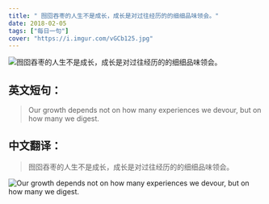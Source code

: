 ```yaml
---
title: " 囫囵吞枣的人生不是成长，成长是对过往经历的的细细品味领会。"
date: 2018-02-05
tags: ["每日一句"]
cover: "https://i.imgur.com/vGCb125.jpg"
---
```


![ 囫囵吞枣的人生不是成长，成长是对过往经历的的细细品味领会。](https://i.imgur.com/g8KMaDX.jpg)

## 英文短句：
> Our growth depends not on how many experiences we devour, but on how many we digest.

<!--more-->

## 中文翻译：
>  囫囵吞枣的人生不是成长，成长是对过往经历的的细细品味领会。

![Our growth depends not on how many experiences we devour, but on how many we digest.](https://i.imgur.com/OngR1ry.jpg)

